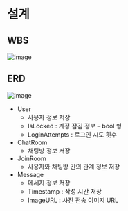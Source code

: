 # 설계

## WBS
![image](https://github.com/Kang-SeoHyun/auto_study/assets/77817094/52b7891b-043d-45a1-9a77-f22d5a5c81c0)

## ERD
![image](https://github.com/Kang-SeoHyun/auto_study/assets/77817094/e8a522c8-5c35-4214-9ea5-f7f520d500f3)  

* User
  * 사용자 정보 저장
  * IsLocked : 계정 잠김 정보 – bool 형
  * LoginAttempts : 로그인 시도 횟수
* ChatRoom
  * 채팅방 정보 저장 
* JoinRoom
  * 사용자와 채팅방 간의 관계 정보 저장
* Message
  * 메세지 정보 저장
  *  Timestamp : 작성 시간 저장
  * ImageURL : 사진 전송 이미지 URL

